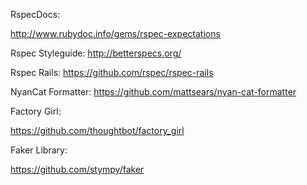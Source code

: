 



RspecDocs:

http://www.rubydoc.info/gems/rspec-expectations

Rspec Styleguide:
http://betterspecs.org/

Rspec Rails:
https://github.com/rspec/rspec-rails

NyanCat Formatter:
https://github.com/mattsears/nyan-cat-formatter

Factory Girl:

https://github.com/thoughtbot/factory_girl

Faker Library:

https://github.com/stympy/faker
